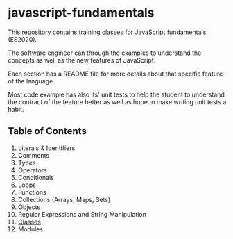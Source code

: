 # javascript-fundamentals

This repository contains training classes for JavaScript fundamentals (ES2020).

The software engineer can through the examples to understand the concepts as well as the new features of JavaScript.

Each section has a README file for more details about that specific feature of the language.

Most code example has also its' unit tests to help the student to understand the contract of the feature better as well as hope to make writing unit tests a habit.

## Table of Contents

1. Literals & Identifiers
1. Comments
1. Types
1. Operators
1. Conditionals
1. Loops
1. Functions 
1. Collections (Arrays, Maps, Sets)
1. Objects
1. Regular Expressions and String Manipulation
1. [Classes](classes/README.md)
1. Modules
